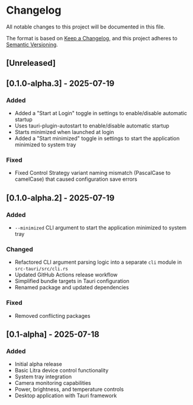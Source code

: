 # Changelog

All notable changes to this project will be documented in this file.

The format is based on [Keep a Changelog](https://keepachangelog.com/en/1.1.0/),
and this project adheres to [Semantic Versioning](https://semver.org/spec/v2.0.0.html).

## [Unreleased]

## [0.1.0-alpha.3] - 2025-07-19

### Added

- Added a "Start at Login" toggle in settings to enable/disable automatic startup
- Uses tauri-plugin-autostart to enable/disable automatic startup
- Starts minimized when launched at login
- Added a "Start minimized" toggle in settings to start the application minimized to system tray

### Fixed

- Fixed Control Strategy variant naming mismatch (PascalCase to camelCase) that caused configuration save errors

## [0.1.0-alpha.2] - 2025-07-19

### Added

- `--minimized` CLI argument to start the application minimized to system tray

### Changed

- Refactored CLI argument parsing logic into a separate `cli` module in `src-tauri/src/cli.rs`
- Updated GitHub Actions release workflow
- Simplified bundle targets in Tauri configuration
- Renamed package and updated dependencies

### Fixed

- Removed conflicting packages

## [0.1-alpha] - 2025-07-18

### Added

- Initial alpha release
- Basic Litra device control functionality
- System tray integration
- Camera monitoring capabilities
- Power, brightness, and temperature controls
- Desktop application with Tauri framework
